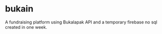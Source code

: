 # bukain

A fundraising platform using Bukalapak API and a temporary firebase no sql created in one week.


